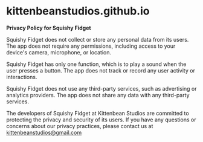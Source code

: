 # kittenbeanstudios.github.io

**Privacy Policy for Squishy Fidget**

Squishy Fidget does not collect or store any personal data from its users. The app does not require any permissions, including access to your device's camera, microphone, or location.

Squishy Fidget has only one function, which is to play a sound when the user presses a button. The app does not track or record any user activity or interactions.

Squishy Fidget does not use any third-party services, such as advertising or analytics providers. The app does not share any data with any third-party services.

The developers of Squishy Fidget at Kittenbean Studios are committed to protecting the privacy and security of its users. If you have any questions or concerns about our privacy practices, please contact us at kittenbeanstudios@gmail.com
